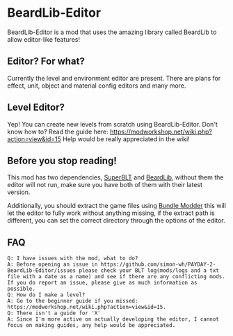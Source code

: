 # BeardLib-Editor

BeardLib-Editor is a mod that uses the amazing library called BeardLib to allow editor-like features!

## Editor? For what?
Currently the level and environment editor are present. There are plans for effect, unit, object and material config editors and many more.

## Level Editor?
Yep! You can create new levels from scratch using BeardLib-Editor.
Don't know how to? Read the guide here: https://modworkshop.net/wiki.php?action=view&id=15
Help would be really appreciated in the wiki!

## Before you stop reading!
This mod has two dependencies, [SuperBLT](https://superblt.znix.xyz) and [BeardLib](https://modworkshop.net/mydownloads.php?action=view_down&did=14924), without them the editor will not run, make sure you have both of them with their latest version.

Additionally, you should extract the game files using [Bundle Modder](https://modworkshop.net/mydownloads.php?action=view_down&did=197) this will let the editor to fully work without anything missing, if the extract path is different, you can set the correct directory through the options of the editor.

## FAQ

    Q: I have issues with the mod, what to do?
    A: Before opening an issue in https://github.com/simon-wh/PAYDAY-2-BeardLib-Editor/issues please check your BLT log(mods/logs and a txt file with a date as a name) and see if there are any conflicting mods. If you do report an issue, please give as much information as possible.
    Q: How do I make a level?
    A: Go to the beginner guide if you missed: https://modworkshop.net/wiki.php?action=view&id=15.
    Q: There isn't a guide for 'X'
    A: Since I'm more active on actually developing the editor, I cannot focus on making guides, any help would be appreciated.
